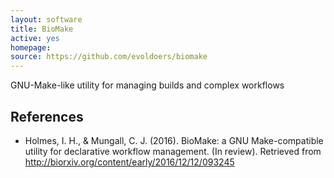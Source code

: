 ```yaml
---
layout: software
title: BioMake
active: yes
homepage: 
source: https://github.com/evoldoers/biomake
---
```


GNU-Make-like utility for managing builds and complex workflows

## References

 * Holmes, I. H., & Mungall, C. J. (2016). BioMake: a GNU Make-compatible utility for declarative workflow management. (In review). Retrieved from http://biorxiv.org/content/early/2016/12/12/093245

